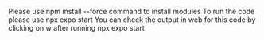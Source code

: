 Please use npm install --force command to install modules
To run the code please use npx expo start
You can check the output in web for this code by clicking on w after running npx expo start
